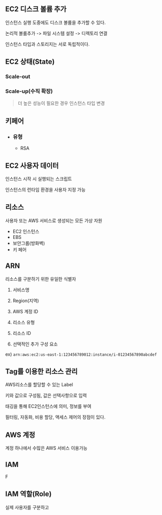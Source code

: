 ## EC2 디스크 볼륨 추가

인스턴스 실행 도중에도 디스크 볼륨을 추가할 수 있다.

논리적 볼륨추가 -> 파일 시스템 설정 -> 디렉토리 연결



인스턴스 타입과 스토리지는 서로 독립적이다.

## EC2 상태(State)

### Scale-out



### Scale-up(수직 확장)

> 더 높은 성능이 필요한 경우 인스턴스 타입 변경



## 키페어

* ### 유형

  * RSA

## EC2 사용자 데이터

인스턴스 시작 시 실행되는 스크립트

인스턴스의 런타임 환경을 사용자 지정 가능

## 리소스

사용자 또는 AWS 서비스로 생성되는 모든 가상 자원

* EC2 인스턴스
* EBS
* 보안그룹(방화벽)
* 키 페어



## ARN

리소스를 구분하기 위한 유일한 식별자

1. 서비스명

2. Region(지역)

3. AWS 계정 ID

4. 리소스 유형
5. 리소스 ID
6. 선택적인 추가 구성 요소



ex) ```arn:aws:ec2:us-east-1:123456789012:instance/i-01234567890abcdef```



## Tag를 이용한 리소스 관리

AWS리소스를 할당할 수 있는 Label

키와 값으로 구성됨, 값은 선택사항으로 입력

태깅을 통해 EC2인스턴스에 의미, 정보를 부여

필터링, 자동화, 비용 할당, 액세스 제어의 장점이 있다.

## AWS 계정

계정 하나에서 수많은 AWS 서비스 이용가능

## IAM

F

## IAM 역할(Role)

실제 사용자를 구분하고 



​	
